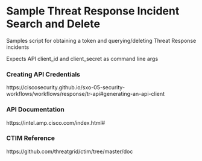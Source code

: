 
<h1>Sample Threat Response Incident Search and Delete</h1>

Samples script for obtaining a token and querying/deleting Threat Response incidents

Expects API client_id and client_secret as command line args

<h3>Creating API Credentials</h3>
https://ciscosecurity.github.io/sxo-05-security-workflows/workflows/response/tr-api#generating-an-api-client

<h3>API Documentation</h3>
https://intel.amp.cisco.com/index.html#

<h3>CTIM Reference</h3>
https://github.com/threatgrid/ctim/tree/master/doc
